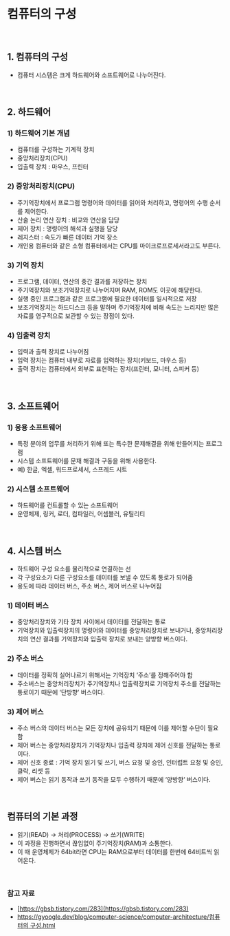 # 컴퓨터의 구성

<br>

## 1. 컴퓨터의 구성

- 컴퓨터 시스템은 크게 하드웨어와 소프트웨어로 나누어진다.

<br>

## 2. 하드웨어

### 1) 하드웨어 기본 개념

- 컴퓨터를 구성하는 기계적 장치
- 중앙처리장치(CPU)
- 입출력 장치 : 마우스, 프린터

### 2) 중앙처리장치(CPU)

- 주기억장치에서 프로그램 명령어와 데이터를 읽어와 처리하고, 명령어의 수행 순서를 제어한다.
- 산술 논리 연산 장치 : 비교와 연산을 담당
- 제어 장치 : 명령어의 해석과 실행을 담당
- 레지스터 : 속도가 빠른 데이터 기억 장소
- 개인용 컴퓨터와 같은 소형 컴퓨터에서는 CPU를 마이크로프로세서라고도 부른다.

### 3) 기억 장치

- 프로그램, 데이터, 연산의 중간 결과를 저장하는 장치
- 주기억장치와 보조기억장치로 나누어지며 RAM, ROM도 이곳에 해당한다.
- 실행 중인 프로그램과 같은 프로그램에 필요한 데이터를 일시적으로 저장
- 보조기억장치는 하드디스크 등을 말하며 주기억장치에 비해 속도는 느리지만 많은 자료를 영구적으로 보관할 수 있는 장점이 있다.

### 4) 입출력 장치

- 입력과 출력 장치로 나누어짐
- 입력 장치는 컴퓨터 내부로 자료를 입력하는 장치(키보드, 마우스 등)
- 출력 장치는 컴퓨터에서 외부로 표현하는 장치(프린터, 모니터, 스피커 등)

<br>

## 3. 소프트웨어

### 1) 응용 소프트웨어

- 특정 분야의 업무를 처리하기 위해 또는 특수한 문제해결을 위해 만들어지는 프로그램
- 시스템 소프트웨어를 문재 해결과 구동을 위해 사용한다.
- 예) 한글, 엑셀, 워드프로세서, 스프레드 시트

### 2) 시스템 소프트웨어

- 하드웨어를 컨트롤할 수 있는 소프트웨어
- 운영체제, 링커, 로더, 컴파일러, 어셈블러, 유틸리티

<br>

## 4. 시스템 버스

- 하드웨어 구성 요소를 물리적으로 연결하는 선
- 각 구성요소가 다른 구성요소를 데이터를 보낼 수 있도록 통로가 되어줌
- 용도에 따라 데이터 버스, 주소 버스, 제어 버스로 나누어짐

### 1) 데이터 버스

- 중앙처리장치와 기타 장치 사이에서 데이터를 전달하는 통로
- 기억장치와 입출력장치의 명령어와 데이터를 중앙처리장치로 보내거나, 중앙처리장치의 연산 결과를 기억장치와 입출력 장치로 보내는 양방향 버스이다.

### 2) 주소 버스

- 데이터를 정확히 실어나르기 위해서는 기억장치 ‘주소’를 정해주어야 함
- 주소버스는 중앙처리장치가 주기억장치나 입출력장치로 기억장치 주소를 전달하는 통로이기 때문에 ‘단방향’ 버스이다.

### 3) 제어 버스

- 주소 버스와 데이터 버스는 모든 장치에 공유되기 때문에 이를 제어할 수단이 필요함
- 제어 버스는 중앙처리장치가 기억장치나 입출력 장치에 제어 신호를 전달하는 통로이다.
- 제어 신호 종료 : 기억 장치 읽기 및 쓰기, 버스 요청 및 승인, 인터럽트 요청 및 승인, 클락, 리셋 등
- 제어 버스는 읽기 동작과 쓰기 동작을 모두 수행하기 때문에 ‘양방향’ 버스이다.

<br>

## 컴퓨터의 기본 과정

- 읽기(READ) → 처리(PROCESS) → 쓰기(WRITE)
- 이 과정을 진행하면서 끊임없이 주기억장치(RAM)과 소통한다.
- 이 때 운영체제가 64bit라면 CPU는 RAM으로부터 데이터를 한번에 64비트씩 읽어온다.

<br>

### 참고 자료

- [https://gbsb.tistory.com/283](https://gbsb.tistory.com/283)
- [https://gyoogle.dev/blog/computer-science/computer-architecture/컴퓨터의 구성.html](https://gyoogle.dev/blog/computer-science/computer-architecture/%EC%BB%B4%ED%93%A8%ED%84%B0%EC%9D%98%20%EA%B5%AC%EC%84%B1.html)
